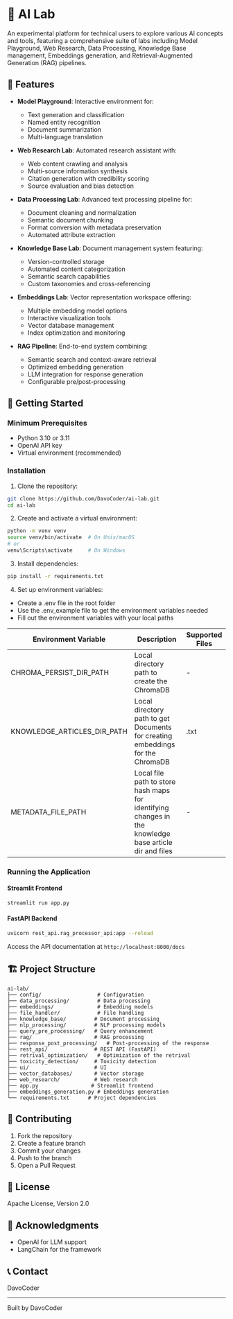 # 🧪 AI Lab

An experimental platform for technical users to explore various AI concepts and tools, featuring a comprehensive suite of labs including Model Playground, Web Research, Data Processing, Knowledge Base management, Embeddings generation, and Retrieval-Augmented Generation (RAG) pipelines.

## 🌟 Features

- **Model Playground**: Interactive environment for:
  - Text generation and classification
  - Named entity recognition
  - Document summarization
  - Multi-language translation

- **Web Research Lab**: Automated research assistant with:
  - Web content crawling and analysis
  - Multi-source information synthesis
  - Citation generation with credibility scoring
  - Source evaluation and bias detection

- **Data Processing Lab**: Advanced text processing pipeline for:
  - Document cleaning and normalization
  - Semantic document chunking
  - Format conversion with metadata preservation
  - Automated attribute extraction

- **Knowledge Base Lab**: Document management system featuring:
  - Version-controlled storage
  - Automated content categorization
  - Semantic search capabilities
  - Custom taxonomies and cross-referencing

- **Embeddings Lab**: Vector representation workspace offering:
  - Multiple embedding model options
  - Interactive visualization tools
  - Vector database management
  - Index optimization and monitoring

- **RAG Pipeline**: End-to-end system combining:
  - Semantic search and context-aware retrieval
  - Optimized embedding generation
  - LLM integration for response generation
  - Configurable pre/post-processing

## 🚀 Getting Started

### Minimum Prerequisites

- Python 3.10 or 3.11
- OpenAI API key
- Virtual environment (recommended)

### Installation

1. Clone the repository:
```bash
git clone https://github.com/DavoCoder/ai-lab.git
cd ai-lab
```

2. Create and activate a virtual environment:
```bash
python -m venv venv
source venv/bin/activate  # On Unix/macOS
# or
venv\Scripts\activate     # On Windows
```

3. Install dependencies:
```bash
pip install -r requirements.txt
```

4. Set up environment variables:

- Create a .env file in the root folder
- Use the .env_example file to get the environment variables needed
- Fill out the environment variables with your local paths

| Environment Variable | Description | Supported Files |
|---------------------|-------------|-----------------|
| CHROMA_PERSIST_DIR_PATH | Local directory path to create the ChromaDB | - |
| KNOWLEDGE_ARTICLES_DIR_PATH | Local directory path to get Documents for creating embeddings for the ChromaDB | .txt |
| METADATA_FILE_PATH | Local file path to store hash maps for identifying changes in the knowledge base article dir and files | - |

### Running the Application

#### Streamlit Frontend
```bash
streamlit run app.py
```

#### FastAPI Backend
```bash
uvicorn rest_api.rag_processor_api:app --reload
```

Access the API documentation at `http://localhost:8000/docs`

## 🏗️ Project Structure

```
ai-lab/
├── config/                  # Configuration
├── data_processing/         # Data processing
├── embeddings/              # Embedding models
├── file_handler/            # File handling
├── knowledge_base/         # Document processing
├── nlp_processing/         # NLP processing models
├── query_pre_processing/   # Query enhancement
├── rag/                    # RAG processing
├── response_post_processing/   # Post-processing of the response
├── rest_api/               # REST API (FastAPI)
├── retrival_optimization/   # Optimization of the retrival
├── toxicity_detection/     # Toxicity detection
├── ui/                     # UI
├── vector_databases/       # Vector storage
├── web_research/           # Web research
├── app.py                 # Streamlit frontend
├── embeddings_generation.py # Embeddings generation
└── requirements.txt      # Project dependencies
```

## 🤝 Contributing

1. Fork the repository
2. Create a feature branch
3. Commit your changes
4. Push to the branch
5. Open a Pull Request

## 📝 License

Apache License, Version 2.0

## 🙏 Acknowledgments

- OpenAI for LLM support
- LangChain for the framework

## 📞 Contact

DavoCoder

---

Built by DavoCoder